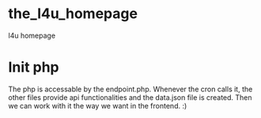 # the_l4u_homepage
l4u homepage

# Init php
The php is accessable by the endpoint.php. Whenever the cron calls it, the other files provide api functionalities and the data.json file is created. Then we can work with it the way we want in the frontend. :)
